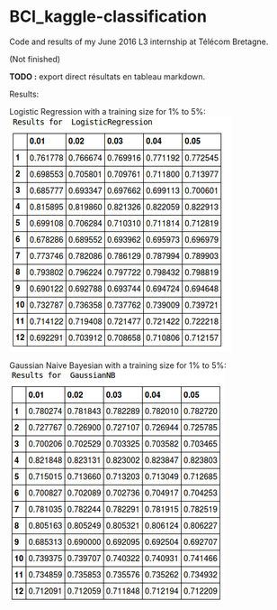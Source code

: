 # BCI_kaggle-classification
Code and results of my June 2016 L3 internship at Télécom Bretagne.

(Not finished)

**TODO :** export direct résultats en tableau markdown.

Results:

Logistic Regression with a training size for 1% to 5%:  
![Logistic Regression](/results/results_LR.png)

Gaussian Naive Bayesian with a training size for 1% to 5%:  
![Gaussian Naive Bayesian](/results/results_GaussianNB.png)
